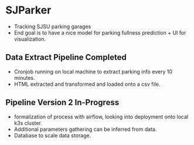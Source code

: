 # SJParker

- Tracking SJSU parking garages
- End goal is to have a nice model for parking fullness prediction + UI for visualization.

## Data Extract Pipeline Completed
- Cronjob running on local machine to extract parking info every 10 minutes. 
- HTML extracted and transformed and loaded onto a csv file.

## Pipeline Version 2 In-Progress
- formalization of process with airflow, looking into deployment onto local k3s cluster.
- Additional parameters gathering can be inferred from data.
- Database to scale data storage.


